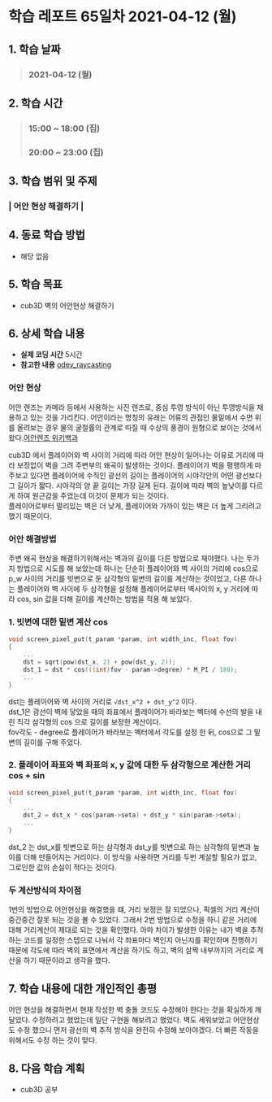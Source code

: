 # 학습 레포트 65일차 2021-04-12 (월)

## 1. 학습 날짜
> ### 2021-04-12 (월)

## 2. 학습 시간
> ### 15:00 ~ 18:00 (집)
> ### 20:00 ~ 23:00 (집)

## 3. 학습 범위 및 주제
### | 어안 현상 해결하기 |

## 4. 동료 학습 방법
- 해당 없음

## 5. 학습 목표
- cub3D 벽의 어안현상 해결하기

## 6. 상세 학습 내용
- **실제 코딩 시간** 5시간
- **참고한 내용** [odev_raycasting](https://lodev.org/cgtutor/raycasting.html)

### 어안 현상
어안 렌즈는 카메라 등에서 사용하는 사진 렌즈로, 중심 투영 방식이 아닌 투영방식을 채용하고 있는 것을 가리킨다. 어안이라는 명칭의 유래는 어류의 관점인 물밑에서 수면 위를 올려보는 경우 물의 굴절률의 관계로 따질 때 수상의 풍경이 원형으로 보이는 것에서 왔다.[어안렌즈 위키백과](https://ko.wikipedia.org/wiki/%EC%96%B4%EC%95%88_%EB%A0%8C%EC%A6%88)

cub3D 에서 플레이어와 벽 사이의 거리에 따라 어안 현상이 일어나는 이유로 거리에 따라 보정없이 벽을 그려 주변부의 왜곡이 발생하는 것이다. 플레이어가 벽을 평행하게 마주보고 있다면 플레이어에 수직인 광선의 길이는 플레이어의 시야각안의 어떤 광선보다 그 길이가 짧다. 시야각의 양 끝 길이는 가장 길게 된다. 길이에 따라 벽의 높낮이를 다르게 하여 원근감을 주었는데 이것이 문제가 되는 것이다.\
플레이어로부터 멀리있는 벽은 더 낮게, 플레이어와 가까이 있는 벽은 더 높게 그리려고 했기 때문이다.

### 어안 해결방법
주변 왜곡 현상을 해결하기위해서는 벽과의 길이를 다른 방법으로 재야했다. 나는 두가지 방법으로 시도를 해 보았는데 하나는 단순히 플레이어와 벽 사이의 거리에 cos으로 p_w 사이의 거리를 빗변으로 둔 삼각형의 밑변의 길이를 계산하는 것이었고, 다른 하나는 플레이어와 벽 사이에 두 삼각형을 설정해 플레이어로부터 벽사이의 x, y 거리에 따라 cos, sin 값을 더해 길이를 계산하는 방법을 적용 해 보았다.

### 1. 빗변에 대한 밑변 계산 cos
```c
void screen_pixel_put(t_param *param, int width_inc, float fov)
{
    ...
    dst = sqrt(pow(dst_x, 2) + pow(dst_y, 2));
    dst_1 = dst * cos(((int)fov - param->degree) * M_PI / 180);
    ...
}
```

dst는 플레이어와 벽 사이의 거리로 `√dst_x^2 + dst_y^2` 이다.\
dst_1은 광선이 벽에 닿았을 때의 좌표에서 플레이어가 바라보는 벡터에 수선의 발을 내린 직각 삼각형의 cos 으로 길이를 보정한 계산이다.\
fov각도 - degree로 플레이어가 바라보는 벡터에서 각도를 설정 한 뒤, cos으로 그 밑변의 길이를 구해 주었다.

### 2. 플레이어 좌표와 벽 좌표의 x, y 값에 대한 두 삼각형으로 계산한 거리 cos + sin

```c
void screen_pixel_put(t_param *param, int width_inc, float fov)
{
    ...
    dst_2 = dst_x * cos(param->seta) + dst_y * sin(param->seta);
    ...
}
```

dst_2 는 dst_x를 빗변으로 하는 삼각형과 dst_y를 빗변으로 하는 삼각형의 밑변과 높이를 더해 만들어지는 거리이다. 이 방식을 사용하면 거리를 두번 계살할 필요가 없고, 그로인한 값의 손실이 적다는 것이다.

### 두 계산방식의 차이점

1번의 방법으로 어안현상을 해결했을 떄, 거리 보정은 잘 되었으나, 픽셀의 거리 계산이 중간중간 잘못 되는 것을 볼 수 있었다. 그래서 2번 방법으로 수정을 하니 같은 거리에 대해 거리계산이 제대로 되는 것을 확인했다. 아마 차이가 발생한 이유는 내가 벽을 추적하는 코드를 일정한 스텝으로 나눠서 각 좌표마다 벽인지 아닌지를 확인하며 진행하기 때문에 각도에 따라 벽의 표면에서 계산을 하기도 하고, 벽의 살짝 내부까지의 거리로 계산을 하기 때문이라고 생각을 했다.

## 7. 학습 내용에 대한 개인적인 총평
어안 현상을 해결하면서 현재 작성한 벽 충돌 코드도 수정해야 한다는 것을 확실하게 깨달았다. 수정하려고 했었는데 일단 구현을 해보려고 했었다. 벽도 세워보았고 어안현상도 수정 했으니 먼저 광선의 벽 추적 방식을 완전히 수정해 보아야겠다. 더 빠른 작동을 위해서도 수정 하는 것이 맞다.

## 8. 다음 학습 계획
- cub3D 공부
